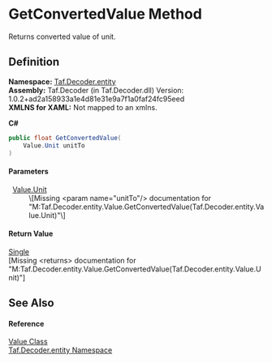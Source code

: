 # GetConvertedValue Method


Returns converted value of unit.



## Definition
**Namespace:** <a href="N_Taf_Decoder_entity.md">Taf.Decoder.entity</a>  
**Assembly:** Taf.Decoder (in Taf.Decoder.dll) Version: 1.0.2+ad2a158933a1e4d81e31e9a7f1a0faf24fc95eed  
**XMLNS for XAML:** Not mapped to an xmlns.

**C#**
``` C#
public float GetConvertedValue(
	Value.Unit unitTo
)
```



#### Parameters
<dl><dt>  <a href="T_Taf_Decoder_entity_Value_Unit.md">Value.Unit</a></dt><dd>\[Missing &lt;param name="unitTo"/&gt; documentation for "M:Taf.Decoder.entity.Value.GetConvertedValue(Taf.Decoder.entity.Value.Unit)"\]</dd></dl>

#### Return Value
<a href="https://learn.microsoft.com/dotnet/api/system.single" target="_blank" rel="noopener noreferrer">Single</a>  
\[Missing &lt;returns&gt; documentation for "M:Taf.Decoder.entity.Value.GetConvertedValue(Taf.Decoder.entity.Value.Unit)"\]

## See Also


#### Reference
<a href="T_Taf_Decoder_entity_Value.md">Value Class</a>  
<a href="N_Taf_Decoder_entity.md">Taf.Decoder.entity Namespace</a>  

